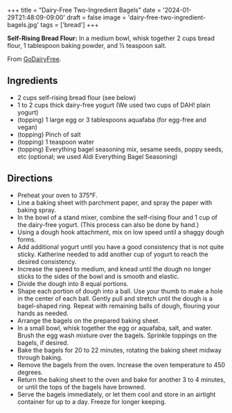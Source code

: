 +++
title = "Dairy-Free Two-Ingredient Bagels"
date = '2024-01-29T21:48:09-09:00'
draft = false
image = 'dairy-free-two-ingredient-bagels.jpg'
tags = ['bread']
+++

**Self-Rising Bread Flour:** In a medium bowl, whisk together 2 cups bread flour, 1 tablespoon baking powder, and ½ teaspoon salt.

From [GoDairyFree](https://www.godairyfree.org/recipes/dairy-free-two-ingredient-bagels).

## Ingredients
* 2 cups self-rising bread flour (see below)
* 1 to 2 cups thick dairy-free yogurt (We used two cups of DAH! plain yogurt)
* (topping) 1 large egg or 3 tablespoons aquafaba (for egg-free and vegan)
* (topping) Pinch of salt
* (topping) 1 teaspoon water
* (topping) Everything bagel seasoning mix, sesame seeds, poppy seeds, etc (optional; we used Aldi Everything Bagel Seasoning)

## Directions
* Preheat your oven to 375°F.
* Line a baking sheet with parchment paper, and spray the paper with baking spray.
* In the bowl of a stand mixer, combine the self-rising flour and 1 cup of the dairy-free yogurt. (This process can also be done by hand.)
* Using a dough hook attachment, mix on low speed until a shaggy dough forms.
* Add additional yogurt until you have a good consistency that is not quite sticky. Katherine needed to add another cup of yogurt to reach the desired consistency.
* Increase the speed to medium, and knead until the dough no longer sticks to the sides of the bowl and is smooth and elastic.
* Divide the dough into 8 equal portions.
* Shape each portion of dough into a ball. Use your thumb to make a hole in the center of each ball. Gently pull and stretch until the dough is a bagel-shaped ring. Repeat with remaining balls of dough, flouring your hands as needed.
* Arrange the bagels on the prepared baking sheet.
* In a small bowl, whisk together the egg or aquafaba, salt, and water. Brush the egg wash mixture over the bagels. Sprinkle toppings on the bagels, if desired.
* Bake the bagels for 20 to 22 minutes, rotating the baking sheet midway through baking.
* Remove the bagels from the oven. Increase the oven temperature to 450 degrees.
* Return the baking sheet to the oven and bake for another 3 to 4 minutes, or until the tops of the bagels have browned.
* Serve the bagels immediately, or let them cool and store in an airtight container for up to a day. Freeze for longer keeping.
